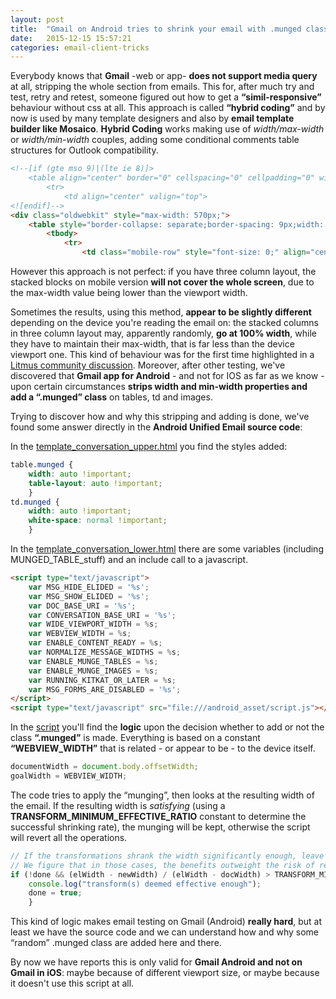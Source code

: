 ```yaml
---
layout: post
title:  "Gmail on Android tries to shrink your email with .munged class"
date:   2015-12-15 15:57:21
categories: email-client-tricks
---
```

Everybody knows that **Gmail** -web or app- **does not support media query** at all, stripping the whole *<style></style>* section from emails.
This for, after much try and test, retry and retest, someone figured out how to get a **“simil-responsive”** behaviour without css at all. This approach is called **“hybrid coding”** and by now is used by many template designers and also by **email template builder like Mosaico**.
**Hybrid Coding** works making use of *width/max-width* or *width/min-width* couples, adding some conditional comments table structures for Outlook compatibility.

```html
<!--[if (gte mso 9)|(lte ie 8)]>
    <table align="center" border="0" cellspacing="0" cellpadding="0" width="570">
        <tr>
            <td align="center" valign="top">
<![endif]-->
<div class="oldwebkit" style="max-width: 570px;">
    <table style="border-collapse: separate;border-spacing: 9px;width: 100%;max-width: 570px;background-color: #fff;" class="vb-row fullpad" bgcolor="#ffffff" border="0" cellpadding="0" cellspacing="9" width="570">
        <tbody>
            <tr>
                <td class="mobile-row" style="font-size: 0;" align="center" valign="top">[...]
```

However this approach is not perfect: if you have three column layout, the stacked blocks on mobile version **will not cover the whole screen**, due to the max-width value being lower than the viewport width.

<!--more-->

Sometimes the results, using this method, **appear to be slightly different** depending on the device you're reading the email on: the stacked columns in three column layout may, apparently randomly, **go at 100% width**, while they have to maintain their max-width, that is far less than the device viewport one. 
This kind of behaviour was for the first time highlighted in a [Litmus community discussion](https://litmus.com/community/code/4410-gmail-app-stacked-column-width-woes-no-media-queries). 
Moreover, after other testing, we've discovered that **Gmail app for Android** - and not for IOS as far as we know - upon certain circumstances **strips width and min-width properties and add a “.munged” class** on tables, td and images.


Trying to discover how and why this stripping and adding is done, we've found some answer directly in the **Android Unified Email source code**:

In the [template_conversation_upper.html](https://android.googlesource.com/platform/packages/apps/UnifiedEmail/+/525dfca7775adf3e01bb033122c9c7ed226ed213/res/raw/template_conversation_upper.html) you find the styles added:

```css
table.munged {
    width: auto !important;
    table-layout: auto !important;
    }
td.munged {
    width: auto !important;
    white-space: normal !important;
    }
```

In the [template_conversation_lower.html](https://android.googlesource.com/platform/packages/apps/UnifiedEmail/+/525dfca7775adf3e01bb033122c9c7ed226ed213/res/raw/template_conversation_lower.html) there are some variables (including MUNGED_TABLE_stuff) and an include call to a javascript.

```html   
<script type="text/javascript">
    var MSG_HIDE_ELIDED = '%s';
    var MSG_SHOW_ELIDED = '%s';
    var DOC_BASE_URI = '%s';
    var CONVERSATION_BASE_URI = '%s';
    var WIDE_VIEWPORT_WIDTH = %s;
    var WEBVIEW_WIDTH = %s;
    var ENABLE_CONTENT_READY = %s;
    var NORMALIZE_MESSAGE_WIDTHS = %s;
    var ENABLE_MUNGE_TABLES = %s;
    var ENABLE_MUNGE_IMAGES = %s;
    var RUNNING_KITKAT_OR_LATER = %s;
    var MSG_FORMS_ARE_DISABLED = '%s';
</script>
<script type="text/javascript" src="file:///android_asset/script.js"></script>
```

In the [script](https://android.googlesource.com/platform/packages/apps/UnifiedEmail/+/525dfca7775adf3e01bb033122c9c7ed226ed213/assets/script.js#245) you'll find the **logic** upon the decision whether to add or not the class **“.munged”** is made.
Everything is based on a constant **“WEBVIEW_WIDTH”** that is related - or appear to be - to the device itself.

```javascript  
documentWidth = document.body.offsetWidth;
goalWidth = WEBVIEW_WIDTH;
```

The code tries to apply the “munging”, then looks at the resulting width of the email.
If the resulting width is *satisfying* (using a **TRANSFORM_MINIMUM_EFFECTIVE_RATIO** constant to determine the successful shrinking rate), the munging will be kept, otherwise the script will revert all the operations. 

```javascript  
// If the transformations shrank the width significantly enough, leave them in place.
// We figure that in those cases, the benefits outweight the risk of rendering artifacts.
if (!done && (elWidth - newWidth) / (elWidth - docWidth) > TRANSFORM_MINIMUM_EFFECTIVE_RATIO) {
    console.log("transform(s) deemed effective enough");
    done = true;
    }
```

This kind of logic makes email testing on Gmail (Android) **really hard**, but at least we have the source code and we can understand how and why some “random” .munged class are added here and there.

By now we have reports this is only valid for **Gmail Android and not on Gmail in iOS**: maybe because of different viewport size, or maybe because it doesn't use this script at all.

